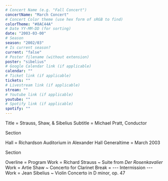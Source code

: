 ```yaml
---
# Concert Name (e.g. "Fall Concert")
concertName: "March Concert"
# Concert Color theme (use hex form of sRGB to find)
colorTheme: "#8AC44A"
# Date YY-MM-DD (for sorting)
date: "2003-03-00"
# Season
season: "2002/03"
# Is current season?
current: "false"
# Poster filename (without extension)
poster: "sibelius"
# Google Calendar link (if applicable)
calendar: ""
# Ticket link (if applicable)
tickets: ""
# Livestream link (if applicable)
stream: ""
# Youtube link (if applicable)
youtube: ""
# Spotify link (if applicable)
spotify: ""
---
```

Title = Strauss, Shaw, & Sibelius
Subtitle = Michael Pratt, Conductor

Section

Hall = Richardson Auditorium in Alexander Hall
Generaltime = March 2003

Section

Overline = Program
Work = Richard Strauss ~ Suite from *Der Rosenkavalier*
Work = Artie Shaw ~ Concerto for Clarinet
Break = --- Intermission ---
Work = Jean Sibelius ~ Violin Concerto in D minor, op. 47
